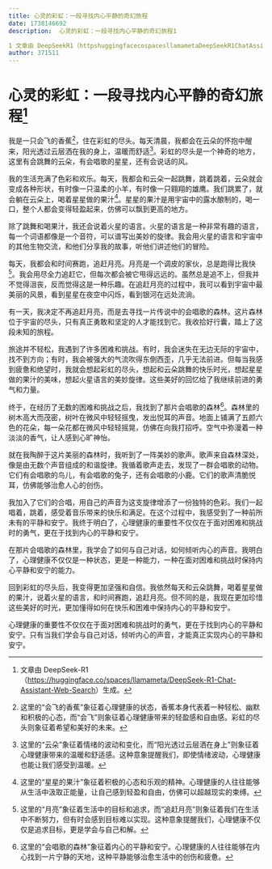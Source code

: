 ```yaml
---
title: 心灵的彩虹：一段寻找内心平静的奇幻旅程
date: 1738146692
description:  心灵的彩虹：一段寻找内心平静的奇幻旅程1

1 文章由 DeepSeekR1（httpshuggingfacecospacesllamametaDeepSeekR1ChatAssistantWebSearch
author: 371511
---
```


# 心灵的彩虹：一段寻找内心平静的奇幻旅程[^1]

[^1]: 文章由 DeepSeek-R1（<https://huggingface.co/spaces/llamameta/DeepSeek-R1-Chat-Assistant-Web-Search>）生成。

我是一只会飞的香蕉[^2]，住在彩虹的尽头。每天清晨，我都会在云朵的怀抱中醒来，阳光透过云层洒在我的身上，温暖而舒适[^3]。彩虹的尽头是一个神奇的地方，这里有会跳舞的云朵，有会唱歌的星星，还有会说话的风。

[^2]: 这里的“会飞的香蕉”象征着心理健康的状态，香蕉本身代表着一种轻松、幽默和积极的心态，而“会飞”则象征着心理健康带来的轻盈感和自由感。彩虹的尽头则象征着希望和美好的未来。

[^3]: 这里的“云朵”象征着情绪的波动和变化，而“阳光透过云层洒在身上”则象征着心理健康带来的温暖和舒适感。这种意象提醒我们，即使情绪波动，心理健康也能让我们感受到温暖。

我的生活充满了色彩和欢乐。每天，我都会和云朵一起跳舞，跳着跳着，云朵就会变成各种形状，有时像一只温柔的小羊，有时像一只翱翔的雄鹰。我们跳累了，就会躺在云朵上，喝着星星做的果汁[^4]。星星的果汁是用宇宙中的露水酿制的，喝一口，整个人都会变得轻盈起来，仿佛可以飘到更高的地方。

[^4]: 这里的“星星的果汁”象征着积极的心态和乐观的精神。心理健康的人往往能够从生活中汲取正能量，让自己感到轻盈和自由，仿佛可以超越现实的束缚。

除了跳舞和喝果汁，我还会说着火星的语言。火星的语言是一种非常有趣的语言，每一个词语都像是一个音符，可以谱写出美妙的旋律。我会用火星的语言和宇宙中的其他生物交流，和他们分享我的故事，听他们讲述他们的冒险。

每天，我都会和时间赛跑，追赶月亮。月亮是一个调皮的家伙，总是跑得比我快[^5]。我会用尽全力追赶它，但每次都会被它甩得远远的。虽然总是追不上，但我并不觉得沮丧，反而觉得这是一种乐趣。在追赶月亮的过程中，我可以看到宇宙中最美丽的风景，看到星星在夜空中闪烁，看到银河在远处流淌。

[^5]: 这里的“月亮”象征着生活中的目标和追求，而“追赶月亮”则象征着我们在生活中不断努力，但有时会感到目标难以实现。这种意象提醒我们，心理健康不仅仅是追求目标，更是学会与自己和解。

有一天，我决定不再追赶月亮，而是去寻找一片传说中的会唱歌的森林。这片森林位于宇宙的尽头，只有真正勇敢和坚定的人才能找到它。我收拾好行囊，踏上了这段未知的旅程。

旅途并不轻松，我遇到了许多困难和挑战。有时，我会迷失在无边无际的宇宙中，找不到方向；有时，我会被强大的气流吹得东倒西歪，几乎无法前进。但每当我感到疲惫和绝望时，我就会想起彩虹的尽头，想起和云朵跳舞的快乐时光，想起星星做的果汁的美味，想起火星语言的美妙旋律。这些美好的回忆给了我继续前进的勇气和力量。

终于，在经历了无数的困难和挑战之后，我找到了那片会唱歌的森林[^6]。森林里的树木高大而茂密，树叶在微风中轻轻摇曳，发出悦耳的声音。地面上铺满了五颜六色的花朵，每一朵花都在微风中轻轻摇晃，仿佛在向我打招呼。空气中弥漫着一种淡淡的香气，让人感到心旷神怡。

[^6]: 这里的“会唱歌的森林”象征着内心的平静和安宁。心理健康的人往往能够在内心找到一片宁静的天地，这种平静能够治愈生活中的创伤和疲惫。

就在我陶醉于这片美丽的森林时，我听到了一阵美妙的歌声。歌声来自森林深处，像是由无数个声音组成的和谐旋律。我循着歌声走去，发现了一群会唱歌的动物。它们有会唱歌的鸟儿，有会唱歌的兔子，还有会唱歌的小鹿。它们的歌声清脆悦耳，仿佛能够治愈人心的创伤。

我加入了它们的合唱，用自己的声音为这支旋律增添了一份独特的色彩。我们一起唱着，跳着，感受着音乐带来的快乐和满足。在这个过程中，我感受到了一种前所未有的平静和安宁。我终于明白了，心理健康的重要性不仅仅在于面对困难和挑战时的勇气，更在于找到内心的平静和安宁。

在那片会唱歌的森林里，我学会了如何与自己对话，如何倾听内心的声音。我明白了，心理健康不仅仅是一种状态，更是一种能力，一种在面对困难和挑战时保持内心平静和安宁的能力。

回到彩虹的尽头后，我变得更加坚强和自信。我依然每天和云朵跳舞，喝着星星做的果汁，说着火星的语言，和时间赛跑，追赶月亮。但不同的是，我现在更加珍惜这些美好的时光，更加懂得如何在快乐和困难中保持内心的平静和安宁。

心理健康的重要性不仅仅在于面对困难和挑战时的勇气，更在于找到内心的平静和安宁。只有当我们学会与自己对话，倾听内心的声音，才能真正实现内心的平静和安宁。
